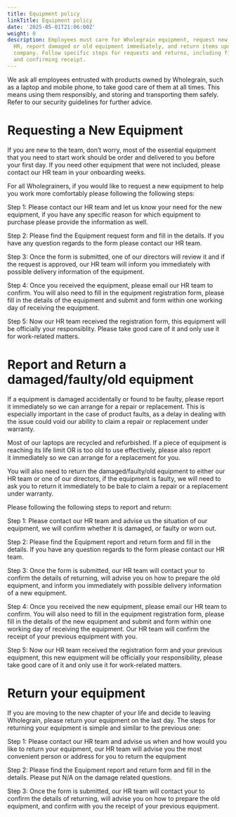 ```yaml
---
title: Equipment policy
linkTitle: Equipment policy
date: '2025-05-01T21:06:00Z'
weight: 0
description: Employees must care for Wholegrain equipment, request new items through
  HR, report damaged or old equipment immediately, and return items upon leaving the
  company. Follow specific steps for requests and returns, including filling out forms
  and confirming receipt.
---
```



We ask all employees entrusted with products owned by Wholegrain, such as a laptop and mobile phone, to take good care of them at all times. This means using them responsibly, and storing and transporting them safely. Refer to our security guidelines for further advice.

# Requesting a New Equipment

If you are new to the team, don’t worry, most of the essential equipment that you need to start work should be order and delivered to you before your first day. If you need other equipment that were not included, please contact our HR team in your onboarding weeks.

For all Wholegrainers, if you would like to request a new equipment to help you work more comfortably please following the following steps:

Step 1: Please contact our HR team and let us know your need for the new equipment, if you have any specific reason for which equipment to purchase please provide the information as well.

Step 2: Please find the Equipment request form and fill in the details. If you have any question regards to the form please contact our HR team.

Step 3: Once the form is submitted, one of our directors will review it and if the request is approved, our HR team will inform you immediately with possible delivery information of the equipment.

Step 4: Once you received the equipment, please email our HR team to confirm. You will also need to fill in the equipment registration form, please fill in the details of the equipment and submit and form within one working day of receiving the equipment.

Step 5: Now our HR team received the registration form, this equipment will be officially your responsiblity. Please take good care of it and only use it for work-related matters.

# Report and Return a damaged/faulty/old equipment

If a equipment is damaged accidentally or found to be faulty, please report it immediately so we can arrange for a repair or replacement. This is especially important in the case of product faults, as a delay in dealing with the issue could void our ability to claim a repair or replacement under warranty.

Most of our laptops are recycled and refurbished. If a piece of equipment is reaching its life limit OR is too old to use effectively, please also report it immediately so we can arrange for a replacement for you.

You will also need to return the damaged/faulty/old equipment to either our HR team or one of our directors, if the equipment is faulty, we will need to ask you to return it immediately to be bale to claim a repair or a replacement under warranty.

Please following the following steps to report and return:

Step 1: Please contact our HR team and advise us the situation of our equipment, we will confirm whether it is damaged, or faulty or worn out.

Step 2: Please find the Equipment report and return form and fill in the details. If you have any question regards to the form please contact our HR team.

Step 3: Once the form is submitted, our HR team will contact your to confirm the details of returning, will advise you on how to prepare the old equipment, and inform you immediately with possible delivery information of a new equipment.

Step 4: Once you received the new equipment, please email our HR team to confirm. You will also need to fill in the equipment registration form, please fill in the details of the new equipment and submit and form within one working day of receiving the equipment. Our HR team will confirm the receipt of your previous equipment with you.

Step 5: Now our HR team received the registration form and your previous equipment, this new equipment will be officially your responsibility, please take good care of it and only use it for work-related matters.

# Return your equipment

If you are moving to the new chapter of your life and decide to leaving Wholegrain, please return your equipment on the last day. The steps for returning your equipment is simple and similar to the previous one:

Step 1: Please contact our HR team and advise us when and how would you like to return your equipment, our HR team will advise you the most convenient person or address for you to return the equipment

Step 2: Please find the Equipment report and return form and fill in the details. Please put N/A on the damage related questions.

Step 3: Once the form is submitted, our HR team will contact your to confirm the details of returning, will advise you on how to prepare the old equipment, and confirm with you the receipt of your previous equipment.